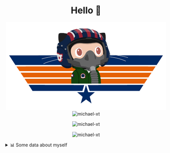 <h1 align="center">Hello 👋</h1>


<p align="center"><img src="https://raw.githubusercontent.com/Michael-xT/Michael-xT/main/.github/topguntocat.png" width=500>
 <br>
<img src="https://komarev.com/ghpvc/?username=michael-xt&style=for-the-badge" alt="michael-xt" /> 
</p>

<p align="center"><img align="center" src="https://github-readme-stats.vercel.app/api/top-langs/?username=michael-xt&layout=compact&theme=dark&show_icons=true" alt="michael-xt" /></p>
<p align="center"><img align="center" src="https://github-readme-stats.vercel.app/api?username=michael-xt&show_icons=true&theme=dark&show_icons=true" alt="michael-xt" /></p>

<details align="left"><summary>📊 Some data about myself</summary>
<p>

<!--START_SECTION:waka-->
![Code Time](http://img.shields.io/badge/Code%20Time-621%20hrs%2024%20mins-blue)

**🐱 My GitHub Data** 

> 🏆 0 Contributions in the Year 2023
 > 
> 📦 16.7 MB Used in GitHub's Storage 
 > 
> 🚫 Not Opted to Hire
 > 
> 📜 10 Public Repositories 
 > 
> 🔑 29 Private Repositories  
 > 
**I'm a Night 🦉** 

```text
🌞 Morning       42 commits       ██████░░░░░░░░░░░░░░░░░░░   26.42 % 
🌆 Daytime       33 commits       █████░░░░░░░░░░░░░░░░░░░░   20.75 % 
🌃 Evening       82 commits       █████████████░░░░░░░░░░░░   51.57 % 
🌙 Night          2 commits       ░░░░░░░░░░░░░░░░░░░░░░░░░   01.26 % 

```
📅 **I'm Most Productive on Thursday** 

```text
Monday          17 commits       ██░░░░░░░░░░░░░░░░░░░░░░░   10.69 % 
Tuesday         25 commits       ████░░░░░░░░░░░░░░░░░░░░░   15.72 % 
Wednesday       28 commits       ████░░░░░░░░░░░░░░░░░░░░░   17.61 % 
Thursday        51 commits       ████████░░░░░░░░░░░░░░░░░   32.08 % 
Friday           5 commits       ░░░░░░░░░░░░░░░░░░░░░░░░░   03.14 % 
Saturday        26 commits       ████░░░░░░░░░░░░░░░░░░░░░   16.35 % 
Sunday           7 commits       █░░░░░░░░░░░░░░░░░░░░░░░░   04.40 % 

```


📊 **This Week I Spent My Time On** 

```text
🔥 Editors: 
Visual Studio            7 hrs 53 mins       █████████████░░░░░░░░░░░░   53.96 % 
VS Code                  6 hrs 43 mins       ███████████░░░░░░░░░░░░░░   46.04 % 

💻 Operating System: 
Windows                  14 hrs 37 mins      █████████████████████████   100.00 % 

```

**I Mostly Code in JavaScript** 

```text
JavaScript               10 repos            ██████░░░░░░░░░░░░░░░░░░░   27.03 % 
Java                     9 repos             ██████░░░░░░░░░░░░░░░░░░░   24.32 % 
C#                       4 repos             ██░░░░░░░░░░░░░░░░░░░░░░░   10.81 % 
Vue                      3 repos             ██░░░░░░░░░░░░░░░░░░░░░░░   08.11 % 
HTML                     2 repos             █░░░░░░░░░░░░░░░░░░░░░░░░   05.41 % 

```


**Timeline**

![Chart not found](https://raw.githubusercontent.com/Michael-xT/Michael-xT/main/charts/bar_graph.png) 


 Last Updated on 15/02/2023 01:56:49 UTC
<!--END_SECTION:waka-->
</p>
